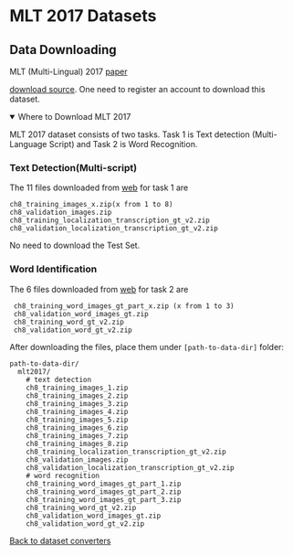 # MLT 2017 Datasets

## Data Downloading

MLT (Multi-Lingual) 2017 [paper](https://ieeexplore.ieee.org/abstract/document/8270168)

[download source](https://rrc.cvc.uab.es/?ch=8&com=downloads). One need to register an account to download this dataset.

<details open markdown>
  <summary>Where to Download MLT 2017</summary>

MLT 2017 dataset consists of two tasks. Task 1 is Text detection (Multi-Language Script) and Task 2 is Word Recognition.

### Text Detection(Multi-script)

The 11 files downloaded from [web](https://rrc.cvc.uab.es/?ch=8&com=downloads) for task 1 are

```
ch8_training_images_x.zip(x from 1 to 8)
ch8_validation_images.zip
ch8_training_localization_transcription_gt_v2.zip
ch8_validation_localization_transcription_gt_v2.zip
```

No need to download the Test Set.


### Word Identification

The 6 files downloaded from [web](https://rrc.cvc.uab.es/?ch=8&com=downloads) for task 2 are
```
 ch8_training_word_images_gt_part_x.zip (x from 1 to 3)
 ch8_validation_word_images_gt.zip
 ch8_training_word_gt_v2.zip
 ch8_validation_word_gt_v2.zip
 ```

</details>

After downloading the files, place them under `[path-to-data-dir]` folder:
```
path-to-data-dir/
  mlt2017/
    # text detection
    ch8_training_images_1.zip
    ch8_training_images_2.zip
    ch8_training_images_3.zip
    ch8_training_images_4.zip
    ch8_training_images_5.zip
    ch8_training_images_6.zip
    ch8_training_images_7.zip
    ch8_training_images_8.zip
    ch8_training_localization_transcription_gt_v2.zip
    ch8_validation_images.zip
    ch8_validation_localization_transcription_gt_v2.zip
    # word recognition
    ch8_training_word_images_gt_part_1.zip
    ch8_training_word_images_gt_part_2.zip
    ch8_training_word_images_gt_part_3.zip
    ch8_training_word_gt_v2.zip
    ch8_validation_word_images_gt.zip
    ch8_validation_word_gt_v2.zip

```

[Back to dataset converters](converters.md)
